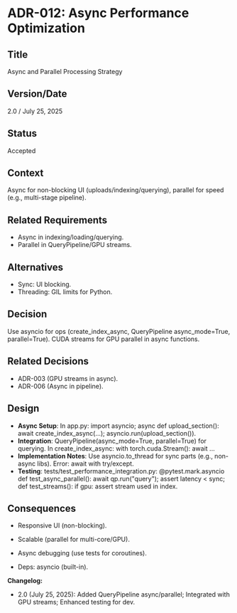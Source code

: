 # ADR-012: Async Performance Optimization

## Title

Async and Parallel Processing Strategy

## Version/Date

2.0 / July 25, 2025

## Status

Accepted

## Context

Async for non-blocking UI (uploads/indexing/querying), parallel for speed (e.g., multi-stage pipeline).

## Related Requirements

- Async in indexing/loading/querying.
- Parallel in QueryPipeline/GPU streams.

## Alternatives

- Sync: UI blocking.
- Threading: GIL limits for Python.

## Decision

Use asyncio for ops (create_index_async, QueryPipeline async_mode=True, parallel=True). CUDA streams for GPU parallel in async functions.

## Related Decisions

- ADR-003 (GPU streams in async).
- ADR-006 (Async in pipeline).

## Design

- **Async Setup**: In app.py: import asyncio; async def upload_section(): await create_index_async(...); asyncio.run(upload_section()).
- **Integration**: QueryPipeline(async_mode=True, parallel=True) for querying. In create_index_async: with torch.cuda.Stream(): await ...
- **Implementation Notes**: Use asyncio.to_thread for sync parts (e.g., non-async libs). Error: await with try/except.
- **Testing**: tests/test_performance_integration.py: @pytest.mark.asyncio def test_async_parallel(): await qp.run("query"); assert latency < sync; def test_streams(): if gpu: assert stream used in index.

## Consequences

- Responsive UI (non-blocking).
- Scalable (parallel for multi-core/GPU).

- Async debugging (use tests for coroutines).
- Deps: asyncio (built-in).

**Changelog:**  

- 2.0 (July 25, 2025): Added QueryPipeline async/parallel; Integrated with GPU streams; Enhanced testing for dev.
